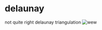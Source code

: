 # delaunay
not quite right delaunay triangulation
![wew](https://cloud.githubusercontent.com/assets/6645121/24264239/2ac6145e-0fd6-11e7-9e0c-99a88feb3073.png)
